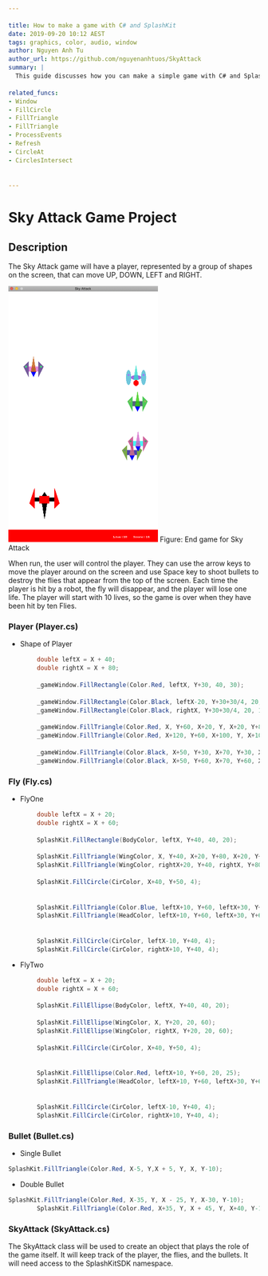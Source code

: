 ```yaml
---

title: How to make a game with C# and SplashKit
date: 2019-09-20 10:12 AEST
tags: graphics, color, audio, window
author: Nguyen Anh Tu
author_url: https://github.com/nguyenanhtuos/SkyAttack
summary: |
  This guide discusses how you can make a simple game with C# and SplashKit.

related_funcs:
- Window
- FillCircle
- FillTriangle
- FillTriangle
- ProcessEvents 
- Refresh
- CircleAt
- CirclesIntersect


---
```


# Sky Attack Game Project

## Description

The Sky Attack game will have a player, represented by a group of shapes on the screen, that can move UP, DOWN, LEFT and RIGHT.

<img src="/images/SkyAttack.png" width="300">
Figure: End game for Sky Attack

When run, the user will control the player. They can use the arrow keys to move the player around on the screen and use Space key to shoot bullets to destroy the flies that appear from the top of the screen. Each time the player is hit by a robot, the fly will disappear, and the player will lose one life. The player will start with 10 lives, so the game is over when they have been hit by ten Flies.

### Player (Player.cs)

* Shape of Player

```csharp
        double leftX = X + 40;
        double rightX = X + 80;

        _gameWindow.FillRectangle(Color.Red, leftX, Y+30, 40, 30);

        _gameWindow.FillRectangle(Color.Black, leftX-20, Y+30+30/4, 20, 15);
        _gameWindow.FillRectangle(Color.Black, rightX, Y+30+30/4, 20, 15);

        _gameWindow.FillTriangle(Color.Red, X, Y+60, X+20, Y, X+20, Y+80);
        _gameWindow.FillTriangle(Color.Red, X+120, Y+60, X+100, Y, X+100, Y+80);

        _gameWindow.FillTriangle(Color.Black, X+50, Y+30, X+70, Y+30, X+60, Y+15);        
        _gameWindow.FillTriangle(Color.Black, X+50, Y+60, X+70, Y+60, X+60, Y+120);

```

### Fly (Fly.cs)
* FlyOne
```csharp
        double leftX = X + 20;
        double rightX = X + 60;
        
        SplashKit.FillRectangle(BodyColor, leftX, Y+40, 40, 20);

        SplashKit.FillTriangle(WingColor, X, Y+40, X+20, Y+80, X+20, Y+20);
        SplashKit.FillTriangle(WingColor, rightX+20, Y+40, rightX, Y+80, rightX, Y+20);

        SplashKit.FillCircle(CirColor, X+40, Y+50, 4);


        SplashKit.FillTriangle(Color.Blue, leftX+10, Y+60, leftX+30, Y+60, leftX+20, Y+80);
        SplashKit.FillTriangle(HeadColor, leftX+10, Y+60, leftX+30, Y+60, leftX+20, Y);
        

        SplashKit.FillCircle(CirColor, leftX-10, Y+40, 4);
        SplashKit.FillCircle(CirColor, rightX+10, Y+40, 4);
```

* FlyTwo
```csharp
        double leftX = X + 20;
        double rightX = X + 60;
        
        SplashKit.FillEllipse(BodyColor, leftX, Y+40, 40, 20);

        SplashKit.FillEllipse(WingColor, X, Y+20, 20, 60);
        SplashKit.FillEllipse(WingColor, rightX, Y+20, 20, 60);

        SplashKit.FillCircle(CirColor, X+40, Y+50, 4);


        SplashKit.FillEllipse(Color.Red, leftX+10, Y+60, 20, 25);
        SplashKit.FillTriangle(HeadColor, leftX+10, Y+60, leftX+30, Y+60, leftX+20, Y);
        

        SplashKit.FillCircle(CirColor, leftX-10, Y+40, 4);
        SplashKit.FillCircle(CirColor, rightX+10, Y+40, 4);
```


### Bullet (Bullet.cs)
* Single Bullet

```csharp
SplashKit.FillTriangle(Color.Red, X-5, Y,X + 5, Y, X, Y-10);
```

* Double Bullet

```csharp
SplashKit.FillTriangle(Color.Red, X-35, Y, X - 25, Y, X-30, Y-10);
        SplashKit.FillTriangle(Color.Red, X+35, Y, X + 45, Y, X+40, Y-10);
```


### SkyAttack (SkyAttack.cs)
The SkyAttack class will be used to create an object that plays
the role of the game itself. It will keep track of the player, the flies, and the bullets.
It will need access to the SplashKitSDK namespace.



